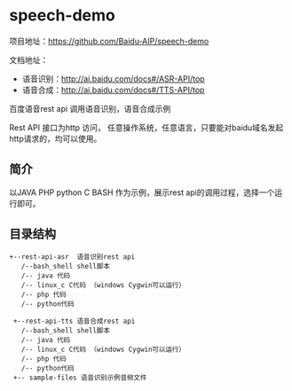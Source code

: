 # speech-demo
项目地址：https://github.com/Baidu-AIP/speech-demo

文档地址：
- 语音识别：http://ai.baidu.com/docs#/ASR-API/top
- 语音合成：http://ai.baidu.com/docs#/TTS-API/top


百度语音rest api 调用语音识别，语音合成示例

Rest API 接口为http 访问， 任意操作系统，任意语言，只要能对baidu域名发起http请求的，均可以使用。

## 简介

以JAVA PHP python C BASH 作为示例，展示rest api的调用过程，选择一个运行即可。

## 目录结构

```
+--rest-api-asr  语音识别rest api
   /--bash_shell shell脚本
   /-- java 代码 
   /-- linux_c C代码 （windows Cygwin可以运行）
   /-- php 代码
   /-- python代码
 
 +--rest-api-tts 语音合成rest api
   /--bash_shell shell脚本
   /-- java 代码 
   /-- linux_c C代码 （windows Cygwin可以运行）
   /-- php 代码
   /-- python代码
 +-- sample-files 语音识别示例音频文件
```

